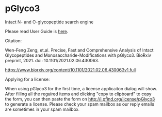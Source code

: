 # pGlyco3

Intact N- and O-glycopeptide search engine

Please read User Guide is [here](https://github.com/pFindStudio/pGlyco3/blob/main/pGlyco3-User-Guide.pdf).

Citation:

Wen-Feng Zeng, et.al. Precise, Fast and Comprehensive Analysis of Intact Glycopeptides and Monosaccharide-Modifications with pGlyco3. BioRxiv preprint, 2021. doi: 10.1101/2021.02.06.430063.

https://www.biorxiv.org/content/10.1101/2021.02.06.430063v1.full

Applying for a license: 

When using pGlyco3 for the first time, a license applicaiton dialog will show. After filling all the reguired items and clicking "copy to clipboard" to copy the form, you can then paste the form on http://i.pfind.org/license/pGlyco3 to generate a license. Please check your spam mailbox as our reply emails are sometimes in your spam mailbox.
